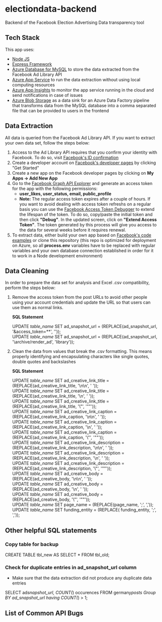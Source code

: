 # electiondata-backend

Backend of the Facebook Election Advertising Data transparency tool

## Tech Stack

This app uses:

- [Node JS](https://nodejs.org/en/)
- [Express Framework](https://expressjs.com/)
- [Azure Database for MySQL](https://azure.microsoft.com/en-us/services/mysql/) to store the data extracted from the Facebook Ad Library API
- [Azure App Service](https://azure.microsoft.com/en-us/services/app-service/) to run the data extraction without using local computing resources
- [Azure App Insights](https://azure.microsoft.com/en-us/services/monitor/) to monitor the app service running in the cloud and send notifications in case of issues
- [Azure Blob Storage](https://azure.microsoft.com/en-us/services/storage/blobs/) as a data sink for an Azure Data Factory pipeline that transforms data from the MySQL database into a comma separated file that can be provided to users in the frontend

## Data Extraction

All data is queried from the Facebook Ad Library API. If you want to extract your own data set, follow the steps below:

1. Access to the Ad Library API requires that you confirm your identity with Facebook. To do so, visit [Facebook's ID confirmation](https://www.facebook.com/id)
2. Create a developer account on [Facebook's developer pages](https://developers.facebook.com/) by clicking "Get Started"
3. Create a new app on the Facebook developer pages by clicking on **My Apps -> Add New App**
4. Go to the [Facebook Graph API Explorer](https://developers.facebook.com/tools/explorer/) and generate an access token for the app with the following permissions:
   - **user_likes, user_status, email, public_profile**
   - **Note:** The regular access token expires after a couple of hours. If you want to avoid dealing with access token refreshs on a regular basis you can use the [Facebook Access Token Debugger](https://developers.facebook.com/tools/debug/accesstoken/) to extend the lifespan of the token. To do so, copy/paste the initial token and then click **"Debug"**. In the updated screen, click on **"Extend Access Token"**. The token generated by this process will give you access to the data for several weeks before it requires renewal.
5. To extract data, either build your own app based on [Facebook's code examples](https://www.facebook.com/ads/library/api/?source=archive-landing-page) or clone this repository (this repo is optimized for deployment on Azure, so all **process.env** variables have to be replaced with regular variables and your own database connection established in order for it to work in a Node development environment)

## Data Cleaning

In order to prepare the data set for analysis and Excel .csv compatibility, perform the steps below:

1.  Remove the access token from the post URLs to avoid other people using your account credentials and update the URL so that users can use them as normal links.

    **SQL Statement**

    UPDATE _table_name_ SET ad_snapshot_url = (REPLACE(ad_snapshot_url, '\&access_token=\*\*', ''));  
    UPDATE _table_name_ SET ad_snapshot_url = (REPLACE(ad_snapshot_url, '\archive/render_ad', 'library'));

2.  Clean the data from values that break the .csv formatting. This means properly identifying and encapsulating characters like single quotes, double quotes and backslashes

    **SQL Statement**

    UPDATE _table_name_ SET ad_creative_link_title = (REPLACE(ad_creative_link_title, '\\n\\n', ' '));  
    UPDATE _table_name_ SET ad_creative_link_title = (REPLACE(ad_creative_link_title, '\\n', ' '));  
    UPDATE _table_name_ SET ad_creative_link_title = (REPLACE(ad_creative_link_title, '\\"', '""'));  
    UPDATE _table_name_ SET ad_creative_link_caption = (REPLACE(ad_creative_link_caption, '\\n\\n', ' '));  
    UPDATE _table_name_ SET ad_creative_link_caption = (REPLACE(ad_creative_link_caption, '\\n', ' '));  
    UPDATE _table_name_ SET ad_creative_link_caption = (REPLACE(ad_creative_link_caption, '\\"', '""'));  
    UPDATE _table_name_ SET ad_creative_link_description = (REPLACE(ad_creative_link_description, '\\n\\n', ' '));  
    UPDATE _table_name_ SET ad_creative_link_description = (REPLACE(ad_creative_link_description, '\\n', ' '));  
    UPDATE _table_name_ SET ad_creative_link_description = (REPLACE(ad_creative_link_description, '\\"', '""'));  
    UPDATE _table_name_ SET ad_creative_body = (REPLACE(ad_creative_body, '\\n\\n', ' '));  
    UPDATE _table_name_ SET ad_creative_body = (REPLACE(ad_creative_body, '\\n', ' '));  
    UPDATE _table_name_ SET ad_creative_body = (REPLACE(ad_creative_body, '\\"', '""'));  
    UPDATE _table_name_ SET page_name = (REPLACE(page_name, ';', ','));  
    UPDATE _table_name_ SET funding_entity = (REPLACE( funding_entity, ';', ','));

## Other helpful SQL statements

### Copy table for backup

CREATE TABLE tbl_new AS SELECT \* FROM tbl_old;

### Check for duplicate entries in ad_snapshot_url column

- Make sure that the data extraction did not produce any duplicate data entries

SELECT ad*snapshot_url, COUNT(*) occurences
FROM germany*posts
Group BY ad_snapshot_url
having COUNT(*) > 1;

## List of Common API Bugs
